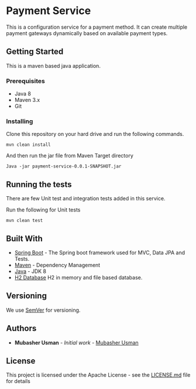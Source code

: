 # Payment Service

This is a configuration service for a payment method. It can create multiple payment gateways dynamically based on available payment types.

## Getting Started

This is a maven based java application.  

### Prerequisites

* Java 8
* Maven 3.x
* Git

### Installing

Clone this repository on your hard drive and run the following commands.


```
mvn clean install
```

And then run the jar file from Maven Target directory

```
Java -jar payment-service-0.0.1-SNAPSHOT.jar
```

## Running the tests

There are few Unit test and integration tests added in this service.

Run the following for Unit tests

```
mvn clean test
```

## Built With

* [Spring Boot](https://spring.io/projects/spring-boot) - The Spring boot framework used for MVC, Data JPA and Tests.
* [Maven](https://maven.apache.org/) - Dependency Management
* [Java](https://www.oracle.com/technetwork/java/javase/overview/java8-2100321.html) - JDK 8
* [H2 Database](https://www.h2database.com/html/main.html) H2 in memory and file based database.


## Versioning

We use [SemVer](http://semver.org/) for versioning.

## Authors

* **Mubasher Usman** - *Initial work* - [Mubasher Usman](https://github.com/mubasherusman)

## License

This project is licensed under the Apache License - see the [LICENSE.md](LICENSE.md) file for details
